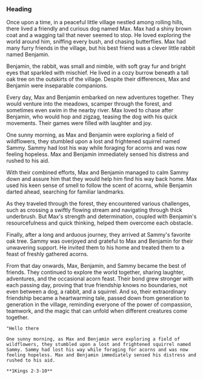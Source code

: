### Heading

Once upon a time, in a peaceful little village nestled among rolling hills, there lived a friendly and curious dog named Max. Max had a shiny brown coat and a wagging tail that never seemed to stop. He loved exploring the world around him, sniffing every bush, and chasing butterflies. Max had many furry friends in the village, but his best friend was a clever little rabbit named Benjamin.

Benjamin, the rabbit, was small and nimble, with soft gray fur and bright eyes that sparkled with mischief. He lived in a cozy burrow beneath a tall oak tree on the outskirts of the village. Despite their differences, Max and Benjamin were inseparable companions.

Every day, Max and Benjamin embarked on new adventures together. They would venture into the meadows, scamper through the forest, and sometimes even swim in the nearby river. Max loved to chase after Benjamin, who would hop and zigzag, teasing the dog with his quick movements. Their games were filled with laughter and joy.

One sunny morning, as Max and Benjamin were exploring a field of wildflowers, they stumbled upon a lost and frightened squirrel named Sammy. Sammy had lost his way while foraging for acorns and was now feeling hopeless. Max and Benjamin immediately sensed his distress and rushed to his aid.

With their combined efforts, Max and Benjamin managed to calm Sammy down and assure him that they would help him find his way back home. Max used his keen sense of smell to follow the scent of acorns, while Benjamin darted ahead, searching for familiar landmarks.

As they traveled through the forest, they encountered various challenges, such as crossing a swiftly flowing stream and navigating through thick underbrush. But Max's strength and determination, coupled with Benjamin's resourcefulness and quick thinking, helped them overcome each obstacle.

Finally, after a long and arduous journey, they arrived at Sammy's favorite oak tree. Sammy was overjoyed and grateful to Max and Benjamin for their unwavering support. He invited them to his home and treated them to a feast of freshly gathered acorns.

From that day onwards, Max, Benjamin, and Sammy became the best of friends. They continued to explore the world together, sharing laughter, adventures, and the occasional acorn feast. Their bond grew stronger with each passing day, proving that true friendship knows no boundaries, not even between a dog, a rabbit, and a squirrel. And so, their extraordinary friendship became a heartwarming tale, passed down from generation to generation in the village, reminding everyone of the power of compassion, teamwork, and the magic that can unfold when different creatures come together.

`
"Hello there
`

```
One sunny morning, as Max and Benjamin were exploring a field of wildflowers, they stumbled upon a lost and frightened squirrel named Sammy. Sammy had lost his way while foraging for acorns and was now feeling hopeless. Max and Benjamin immediately sensed his distress and rushed to his aid.

**1Kings 2·3-10**
```
